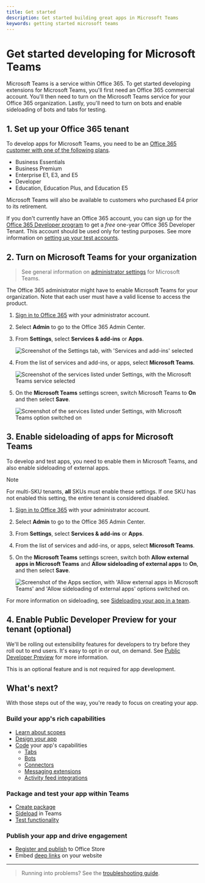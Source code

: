 ```yaml
---
title: Get started
description: Get started building great apps in Microsoft Teams
keywords: getting started microsoft teams
---
```


# Get started developing for Microsoft Teams

Microsoft Teams is a service within Office 365. To get started developing extensions for Microsoft Teams, you'll first need an Office 365 commercial account. You'll then need to turn on the Microsoft Teams service for your Office 365 organization. Lastly, you'll need to turn on bots and enable sideloading of bots and tabs for testing.

## 1. Set up your Office 365 tenant

To develop apps for Microsoft Teams, you need to be an [Office 365 customer with one of the following plans](https://products.office.com/en-us/business/compare-more-office-365-for-business-plans).

* Business Essentials
* Business Premium
* Enterprise E1, E3, and E5
* Developer
* Education, Education Plus, and Education E5

Microsoft Teams will also be available to customers who purchased E4 prior to its retirement.

If you don't currently have an Office 365 account, you can sign up for the [Office 365 Developer program](https://dev.office.com/devprogram) to get a *free* one-year Office 365 Developer Tenant. This account should be used only for testing purposes.  See more information on [setting up your test accounts](https://support.office.com/en-us/article/Add-users-individually-or-in-bulk-to-Office-365-Admin-Help-1970f7d6-03b5-442f-b385-5880b9c256ec?ui=en-US&rs=en-US&ad=US).

## 2. Turn on Microsoft Teams for your organization

>See general information on [administrator settings](https://support.office.com/article/Administrator-settings-for-Microsoft-Teams-3966a3f5-7e0f-4ea9-a402-41888f455ba2) for Microsoft Teams.

The Office 365 administrator might have to enable Microsoft Teams for your organization. Note that each user must have a valid license to access the product.

1. [Sign in to Office 365](https://portal.office.com) with your administrator account.
2. Select **Admin** to go to the Office 365 Admin Center.
3. From **Settings**, select **Services & add-ins** or **Apps**.

	![Screenshot of the Settings tab, with 'Services and add-ins' selected](~/assets/images/setup_services.png)

4. From the list of services and add-ins, or apps, select **Microsoft Teams**.
 
	![Screenshot of the services listed under Settings, with the Microsoft Teams service selected](~/assets/images/setup_select_teams.png)

5. On the **Microsoft Teams** settings screen, switch Microsoft Teams to **On** and then select **Save**.
 
	![Screenshot of the services listed under Settings, with Microsoft Teams option switched on](~/assets/images/setup/enableteamsandapps.png)

## 3. Enable sideloading of apps for Microsoft Teams

To develop and test apps, you need to enable them in Microsoft Teams, and also enable sideloading of external apps.

> [!NOTE]
> For multi-SKU tenants, **all** SKUs must enable these settings. If one SKU has not enabled this setting, the entire tenant is considered disabled.

1. [Sign in to Office 365](https://portal.office.com) with your administrator account.
2. Select **Admin** to go to the Office 365 Admin Center.
3. From **Settings**, select  **Services & add-ins** or **Apps**.
4. From the list of services and add-ins, or apps, select **Microsoft Teams**.
5. On the **Microsoft Teams** settings screen, switch both **Allow external apps in Microsoft Teams** and **Allow sideloading of external apps** to **On**, and then select **Save**.

	![Screenshot of the Apps section, with 'Allow external apps in Microsoft Teams' and 'Allow sideloading of external apps' options switched on.](~/assets/images/setup/enablesideloading.png)

For more information on sideloading, see [Sideloading your app in a team](~/concepts/apps/apps-sideload).

## 4. Enable Public Developer Preview for your tenant (optional) 

We'll be rolling out extensibility features for developers to try before they roll out to end users. It's easy to opt in or out, on demand. See [Public Developer Preview](~/resources/general/developer-preview) for more information.

This is an optional feature and is not required for app development.

## What's next?

With those steps out of the way, you're ready to focus on creating your app.

### Build your app's rich capabilities

* [Learn about scopes](~/concepts/apps/apps-overview)
* [Design your app](~/get-started/design)
* [Code](~/get-started/code) your app's capabilities
  * [Tabs](~/concepts/tabs/tabs-overview)
  * [Bots](~/concepts/bots/bots-overview)
  * [Connectors](~/concepts/connectors)
  * [Messaging extensions](~/concepts/compose-extensions)
  * [Activity feed integrations](~/concepts/activity-feed)

### Package and test your app within Teams

* [Create package](~/publishing/apps-package)
* [Sideload](~/concepts/apps/apps-sideload) in Teams
* [Test functionality](~/resources/general/debug)

### Publish your app and drive engagement

* [Register and publish](~/publishing/apps-publish) to Office Store
* Embed [deep links](~/concepts/deep-links) on your website

---

> Running into problems? See the [troubleshooting guide](~/troubleshoot/troubleshoot).
